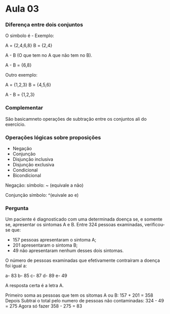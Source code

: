 # Aula 03

### Diferença entre dois conjuntos

O simbolo é -
Exemplo:

A = {2,4,6,8}
B = {2,4}

A - B (O que tem no A que não tem no B).

A - B = {6,8}

Outro exemplo:

A = {1,2,3}
B = {4,5,6}

A - B = {1,2,3}

### Complementar 

São basicamneto operações de subtração entre os conjuntos ali do exercício.

### Operações lógicas sobre proposições

- Negação
- Conjunção
- Disjunção inclusiva
- Disjunção exclusiva
- Condicional
- Bicondicional

Negação:
símbolo: ~ (equivale a não)

Conjunção
símbolo: ^(euivale ao e)

### Pergunta

Um paciente é diagnosticado com uma determinada doença se, e somente se, apresentar os sintomas A e B. Entre 324 pessoas examinadas, verificou-se que:

- 157 pessoas apresentaram o sintoma A;
- 201 apresentaram o sintoma B;
- 49 não apresentaram nenhum desses dois sintomas.

O número de pessoas examinadas que efetivamente contraíram a doença foi igual a:

a- 83
b- 85
c- 87
d- 89
e- 49

A resposta certa é a letra A.

Primeiro soma as pessoas que tem os sitomas A ou B: 157 + 201 = 358
Depois Subtrai o total pelo numero de pessoas não contaminadas: 324 - 49 = 275
Agora só fazer 358 - 275 = 83






